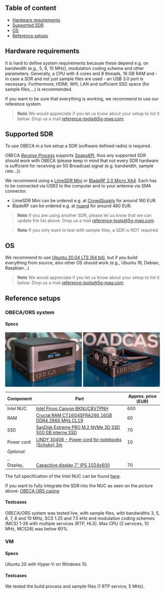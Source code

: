 ## Table of content
* <a href="#hardware-requirements"> Hardware requirements</a>
* <a href="#supported-sdr"> Supported SDR</a>
* <a href="#os"> OS</a>
* <a href="#reference-setups"> Reference setups</a>

## Hardware requirements

It is hard to define system requirements because these depend e.g. on bandwidth (e.g., 5, 8, 10 MHz), modulation coding
scheme and other parameters. Generally, a CPU with 4 cores and 8 threads, 16 GB RAM and - in case a SDR and not just
sample files are used - an USB 3.0 port is necessary. Furthermore, HDMI, Wifi, LAN and sufficient SSD space (for sample
files,...) is recommended.

If you want to be sure that everything is working, we recommend to use our reference system.
> **Note** We would appreciate if you let us know about your setup to list it below. Drop us a mail [reference-tools@5g-mag.com](mailto:reference-tools@5g-mag.com).

## Supported SDR

To use OBECA in a live setup a SDR (software defined radio) is required.

OBECA *[Receive Process](Receive-Process)* supports [SoapyAPI](https://github.com/pothosware/SoapySDR/wiki), thus any
supported SDR should work with OBECA (please keep in mind that not every SDR hardware is sufficient for receiving an 5G
Broadcast signal (e.g. bandwidth, sample rate...)).

We recommend using a [LimeSDR Mini](https://limemicro.com/products/boards/limesdr-mini/)
or [BladeRF 2.0 Micro XA4](https://www.nuand.com/product/bladeRF-xA4). Each has to be connected via USB3 to the computer
and to your antenna via SMA connector.

* LimeSDR Mini can be ordered e.g. at [CrowdSupply](https://www.crowdsupply.com/lime-micro/limesdr-mini/)  for around
  160 EUR
* BladeRF can be ordered e.g. at [nuand](https://www.nuand.com/product/bladeRF-xA4) for around 480 EUR.

> **Note** If you are using another SDR, please let us know that we can update the list above. Drop us a mail [reference-tools@5g-mag.com](mailto:reference-tools@5g-mag.com).

> **Note** If you only want to test with sample files, a SDR is NOT required.

## OS

We recommend to use [Ubuntu 20.04 LTS (64 bit)](https://ubuntu.com/), but if you build everything from source, also
other OS should work (e.g., Ubuntu 18, Debian, Raspbian...)
> **Note** We would appreciate if you let us know about your setup to list it below. Drop us a mail [reference-tools@5g-mag.com](mailto:reference-tools@5g-mag.com).

## Reference setups

### OBECA/ORS system

#### Specs

<p align="center"><img src="https://github.com/5G-MAG/Documentation-and-Architecture/blob/main/media/wiki/reference-ors.png"></p>

| Component | Part | Approx. price (EUR) |
| ------------- |-------------|-------------|
| Intel NUC | <a href="https://www.amazon.de/gp/product/B08CNLFM1N/ref=ppx_yo_dt_b_asin_title_o06_s00?ie=UTF8&psc=1" target="_blank">Intel Provo Canyon BKNUC8V7PNH</a> | 600 |
| RAM | <a href="https://www.amazon.de/gp/product/B08C4VKYFG/ref=ppx_yo_dt_b_asin_title_o00_s01?ie=UTF8&psc=1" target="_blank">Crucial RAM CT16G4SFRA266 16GB DDR4 2666 MHz CL19</a> | 60 |
| SSD| <a href="https://www.amazon.de/gp/product/B07BSSFB4N/ref=ppx_yo_dt_b_asin_title_o00_s00?ie=UTF8&psc=1" target="_blank">SanDisk Extreme PRO M.2 NVMe 3D SSD 500 GB interne SSD</a> | 70 |
| Power cord| <a href="https://www.amazon.de/gp/product/B00K65JGUY/ref=ppx_yo_dt_b_asin_title_o09_s00?ie=UTF8&psc=1" target="_blank">LINDY 30406 - Power cord for notebooks (Schuko) 3m</a> | 10 |
| _Optional:_ |
| _
Display_|  <a href="https://www.amazon.de/gp/product/B08B67KJ75/ref=ppx_yo_dt_b_asin_title_o00_s02?ie=UTF8&psc=1" target="_blank">Capacitive display 7" IPS 1024x600</a> | 70 |

The full specification of the Intel NUC can be
found [here](https://ark.intel.com/content/www/us/en/ark/products/199110/intel-nuc-8-pro-kit-nuc8v7pnh.html).

If you want to fully integrate the SDR into the NUC as seen on the picture
above: [OBECA ORS casing](https://github.com/johannmika/obeca-ors-casing)

#### Testcases

OBECA/ORS system was tested live, with sample files, with bandwidths 3, 5, 6, 7, 8 and 10 MHz, SCS 1.25 and 7.5 kHz and
modulation coding schemes (MCS) 1-26 with multiple services (RTP, HLS). Max CPU (2 services, 10 MHz, MCS26) was below
60%.

### VM

#### Specs

Ubuntu 20 with Hyper-V on Windows 10.

#### Testcases

We tested the build process and sample files (1 RTP service, 5 MHz).
